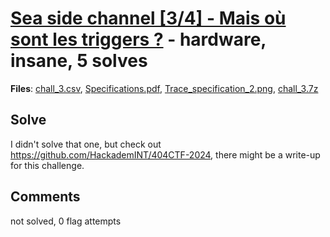 [Sea side channel [3/4] - Mais où sont les triggers ?](challenge_files/README.md) - hardware, insane, 5 solves
===

**Files**: [chall_3.csv](https://www.narthorn.com/ctf/404CTF-2024/challenge_files/S%C3%A9curit%C3%A9%20mat%C3%A9rielle/Sea%20side%20channel%20%5B3_4%5D%20-%20Mais%20o%C3%B9%20sont%20les%20triggers%20%3F/chall_3.csv), [Specifications.pdf](https://www.narthorn.com/ctf/404CTF-2024/challenge_files/S%C3%A9curit%C3%A9%20mat%C3%A9rielle/Sea%20side%20channel%20%5B3_4%5D%20-%20Mais%20o%C3%B9%20sont%20les%20triggers%20%3F/Specifications.pdf), [Trace_specification_2.png](https://www.narthorn.com/ctf/404CTF-2024/challenge_files/S%C3%A9curit%C3%A9%20mat%C3%A9rielle/Sea%20side%20channel%20%5B3_4%5D%20-%20Mais%20o%C3%B9%20sont%20les%20triggers%20%3F/Trace_specification_2.png), [chall_3.7z](https://www.narthorn.com/ctf/404CTF-2024/challenge_files/S%C3%A9curit%C3%A9%20mat%C3%A9rielle/Sea%20side%20channel%20%5B3_4%5D%20-%20Mais%20o%C3%B9%20sont%20les%20triggers%20%3F/chall_3.7z)

## Solve

I didn't solve that one, but check out https://github.com/HackademINT/404CTF-2024, there might be a write-up for this challenge.

## Comments

not solved, 0 flag attempts